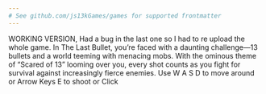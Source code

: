 ```yaml
---
# See github.com/js13kGames/games for supported frontmatter
---
```

WORKING VERSION, Had a bug in the last one so I had to re upload the whole game. In The Last Bullet, you’re faced with a daunting challenge—13 bullets and a world teeming with menacing mobs. With the ominous theme of “Scared of 13” looming over you, every shot counts as you fight for survival against increasingly fierce enemies. Use W A S D to move around or Arrow Keys E to shoot or Click
